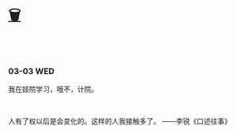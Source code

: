 # [🗑](https://yuliuu.com/BIN)

<br>

<br>

### 03-03 WED

我在妓院学习，哦不，计院。

<br>

人有了权以后是会变化的。这样的人我接触多了。 ——李锐《口述往事》

<br><br><br>